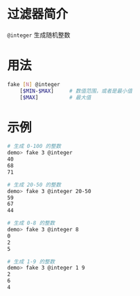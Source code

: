 # 过滤器简介

`@integer` 生成随机整数

# 用法

```bash
fake [N] @integer 
    [$MIN-$MAX]     # 数值范围，或者是最小值
    [$MAX]          # 最大值
```

# 示例

```bash
# 生成 0-100 的整数
demo> fake 3 @integer
40
68
71

# 生成 20-50 的整数
demo> fake 3 @integer 20-50
59
67
44

# 生成 0-8 的整数
demo> fake 3 @integer 8
0
2
5

# 生成 1-9 的整数
demo> fake 3 @integer 1 9
2
6
4
```